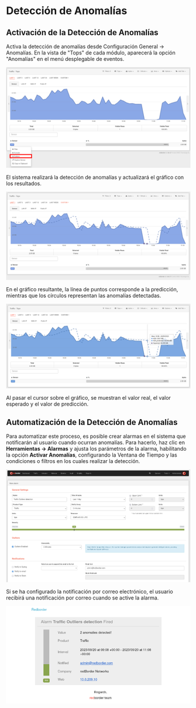 
# Detección de Anomalías

## Activación de la Detección de Anomalías

Activa la detección de anomalías desde Configuración General -> Anomalías. En la vista de "Tops" de cada módulo, aparecerá la opción "Anomalías" en el menú desplegable de eventos.

![Anomalías](images/ch04_img048.png)

El sistema realizará la detección de anomalías y actualizará el gráfico con los resultados.

![Anomalías Detectadas](images/ch04_img0049.png)

En el gráfico resultante, la línea de puntos corresponde a la predicción, mientras que los círculos representan las anomalías detectadas.

![Detalles de Anomalías](images/ch04_img050.png)

Al pasar el cursor sobre el gráfico, se muestran el valor real, el valor esperado y el valor de predicción.

## Automatización de la Detección de Anomalías

Para automatizar este proceso, es posible crear alarmas en el sistema que notificarán al usuario cuando ocurran anomalías. Para hacerlo, haz clic en **Herramientas -> Alarmas** y ajusta los parámetros de la alarma, habilitando la opción **Activar Anomalías**, configurando la Ventana de Tiempo y las condiciones o filtros en los cuales realizar la detección.

![Alarmas de Anomalías](images/ch04_img051.png)

Si se ha configurado la notificación por correo electrónico, el usuario recibirá una notificación por correo cuando se active la alarma.

![Notificación de Alamar por Email](images/ch04_img0052.png)
